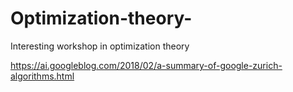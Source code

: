 # Optimization-theory-



Interesting workshop in optimization theory 

https://ai.googleblog.com/2018/02/a-summary-of-google-zurich-algorithms.html

